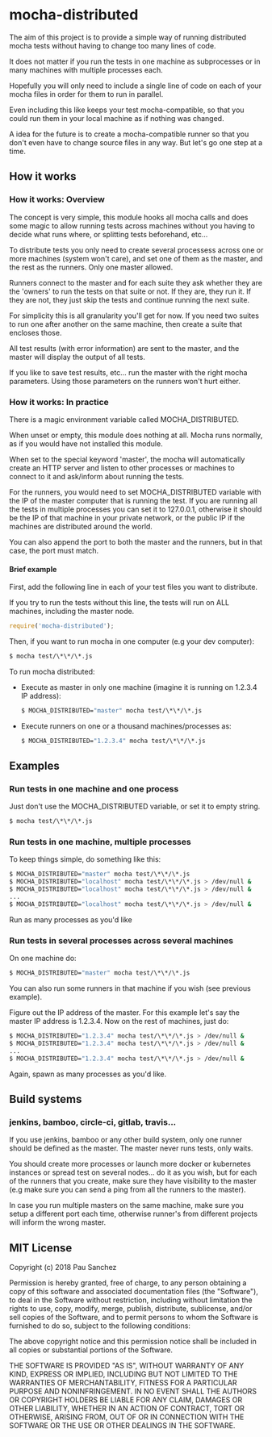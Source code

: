 # mocha-distributed

The aim of this project is to provide a simple way of running distributed mocha
tests without having to change too many lines of code.

It does not matter if you run the tests in one machine as subprocesses or in
many machines with multiple processes each.

Hopefully you will only need to include a single line of code on each of your
mocha files in order for them to run in parallel.

Even including this like keeps your test mocha-compatible, so that you could
run them in your local machine as if nothing was changed.

A idea for the future is to create a mocha-compatible runner so that you don't
even have to change source files in any way. But let's go one step at a time.

## How it works

### How it works: Overview

The concept is very simple, this module hooks all mocha calls and does some magic
to allow running tests across machines without you having to decide what runs
where, or splitting tests beforehand, etc...

To distribute tests you only need to create several processess across one
or more machines (system won't care), and set one of them as the master,
and the rest as the runners. Only one master allowed.

Runners connect to the master and for each suite they ask whether they are
the 'owners' to run the tests on that suite or not. If they are, they run it.
If they are not, they just skip the tests and continue running the next suite.

For simplicity this is all granularity you'll get for now. If you need two
suites to run one after another on the same machine, then create a suite
that encloses those.

All test results (with error information) are sent to the master, and the master
will display the output of all tests.

If you like to save test results, etc... run the master with the right mocha
parameters. Using those parameters on the runners won't hurt either.

### How it works: In practice

There is a magic environment variable called MOCHA_DISTRIBUTED.

When unset or empty, this module does nothing at all. Mocha runs normally,
as if you would have not installed this module.

When set to the special keyword 'master', the mocha will automatically create
an HTTP server and listen to other processes or machines to connect to it and
ask/inform about running the tests.

For the runners, you would need to set MOCHA_DISTRIBUTED variable with the IP
of the master computer that is running the test. If you are running all the
tests in multiple processes you can set it to 127.0.0.1, otherwise it should
be the IP of that machine in your private network, or the public IP if the
machines are distributed around the world.

You can also append the port to both the master and the runners, but in
that case, the port must match.

#### Brief example

First, add the following line in each of your test files you want to distribute.

If you try to run the tests without this line, the tests will run on ALL machines,
including the master node.

  ```javascript
  require('mocha-distributed');
  ```

Then, if you want to run mocha in one computer (e.g your dev computer):

  ```bash
  $ mocha test/\*\*/\*.js
  ```

To run mocha distributed:

  - Execute as master in only one machine (imagine it is running on 1.2.3.4 IP address):

    ```bash
    $ MOCHA_DISTRIBUTED="master" mocha test/\*\*/\*.js
    ```

  - Execute runners on one or a thousand machines/processes as:

    ```bash
    $ MOCHA_DISTRIBUTED="1.2.3.4" mocha test/\*\*/\*.js
    ```

## Examples

### Run tests in one machine and one process

Just don't use the MOCHA_DISTRIBUTED variable, or set it to empty string.

  ```bash
  $ mocha test/\*\*/\*.js
  ```

### Run tests in one machine, multiple processes

To keep things simple, do something like this:

  ```bash
  $ MOCHA_DISTRIBUTED="master" mocha test/\*\*/\*.js
  $ MOCHA_DISTRIBUTED="localhost" mocha test/\*\*/\*.js > /dev/null &
  $ MOCHA_DISTRIBUTED="localhost" mocha test/\*\*/\*.js > /dev/null &
  ...
  $ MOCHA_DISTRIBUTED="localhost" mocha test/\*\*/\*.js > /dev/null &
  ```

Run as many processes as you'd like

### Run tests in several processes across several machines

On one machine do:

  ```bash
  $ MOCHA_DISTRIBUTED="master" mocha test/\*\*/\*.js
  ```

You can also run some runners in that machine if you wish (see previous example).

Figure out the IP address of the master. For this example let's say the master
IP address is 1.2.3.4. Now on the rest of machines, just do:

  ```bash
  $ MOCHA_DISTRIBUTED="1.2.3.4" mocha test/\*\*/\*.js > /dev/null &
  $ MOCHA_DISTRIBUTED="1.2.3.4" mocha test/\*\*/\*.js > /dev/null &
  ...
  $ MOCHA_DISTRIBUTED="1.2.3.4" mocha test/\*\*/\*.js > /dev/null &
  ```

Again, spawn as many processes as you'd like.

## Build systems

### jenkins, bamboo, circle-ci, gitlab, travis...

If you use jenkins, bamboo or any other build system, only one runner should
be defined as the master. The master never runs tests, only waits.

You should create more processes or launch more docker or kubernetes instances
or spread test on several nodes... do it as you wish, but for each of the
runners that you create, make sure they have visibility to the master (e.g
make sure you can send a ping from all the runners to the master).

In case you run multiple masters on the same machine, make sure you setup
a different port each time, otherwise runner's from different projects will
inform the wrong master.

## MIT License

Copyright (c) 2018 Pau Sanchez

Permission is hereby granted, free of charge, to any person obtaining a copy
of this software and associated documentation files (the "Software"), to deal
in the Software without restriction, including without limitation the rights
to use, copy, modify, merge, publish, distribute, sublicense, and/or sell
copies of the Software, and to permit persons to whom the Software is
furnished to do so, subject to the following conditions:

The above copyright notice and this permission notice shall be included in all
copies or substantial portions of the Software.

THE SOFTWARE IS PROVIDED "AS IS", WITHOUT WARRANTY OF ANY KIND, EXPRESS OR
IMPLIED, INCLUDING BUT NOT LIMITED TO THE WARRANTIES OF MERCHANTABILITY,
FITNESS FOR A PARTICULAR PURPOSE AND NONINFRINGEMENT. IN NO EVENT SHALL THE
AUTHORS OR COPYRIGHT HOLDERS BE LIABLE FOR ANY CLAIM, DAMAGES OR OTHER
LIABILITY, WHETHER IN AN ACTION OF CONTRACT, TORT OR OTHERWISE, ARISING FROM,
OUT OF OR IN CONNECTION WITH THE SOFTWARE OR THE USE OR OTHER DEALINGS IN THE
SOFTWARE.
